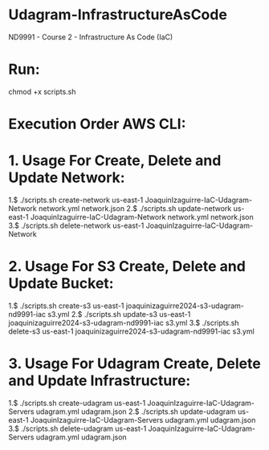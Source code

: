 # Udagram-InfrastructureAsCode
ND9991 - Course 2 - Infrastructure As Code (IaC)

# Run:
chmod +x scripts.sh

# Execution Order AWS CLI:

# 1. Usage For Create, Delete and Update Network:
1.$   ./scripts.sh create-network us-east-1 JoaquinIzaguirre-IaC-Udagram-Network network.yml network.json
2.$   ./scripts.sh update-network us-east-1 JoaquinIzaguirre-IaC-Udagram-Network network.yml network.json
3.$   ./scripts.sh delete-network us-east-1 JoaquinIzaguirre-IaC-Udagram-Network

# 2. Usage For S3 Create, Delete and Update Bucket:
1.$   ./scripts.sh create-s3 us-east-1 joaquinizaguirre2024-s3-udagram-nd9991-iac s3.yml
2.$   ./scripts.sh update-s3 us-east-1 joaquinizaguirre2024-s3-udagram-nd9991-iac s3.yml
3.$   ./scripts.sh delete-s3 us-east-1 joaquinizaguirre2024-s3-udagram-nd9991-iac s3.yml

# 3. Usage For Udagram Create, Delete and Update Infrastructure:
1.$   ./scripts.sh create-udagram us-east-1 JoaquinIzaguirre-IaC-Udagram-Servers udagram.yml udagram.json
2.$   ./scripts.sh update-udagram us-east-1 JoaquinIzaguirre-IaC-Udagram-Servers udagram.yml udagram.json
3.$   ./scripts.sh delete-udagram us-east-1 JoaquinIzaguirre-IaC-Udagram-Servers udagram.yml udagram.json

